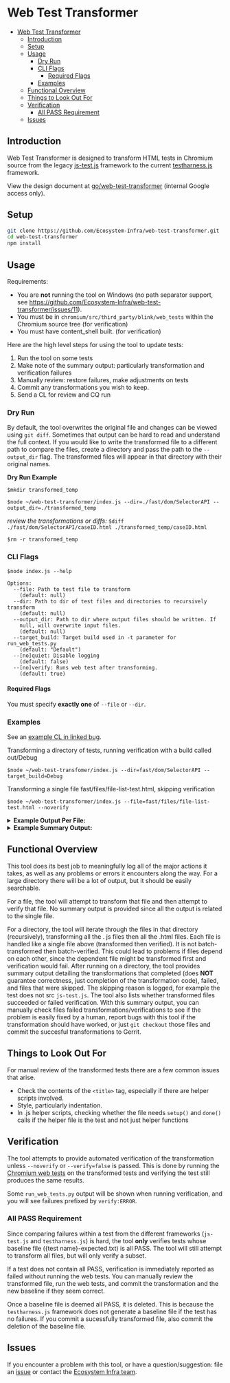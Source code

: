 # Web Test Transformer

- [Web Test Transformer](#web-test-transformer)
  - [Introduction](#introduction)
  - [Setup](#setup)
  - [Usage](#usage)
    - [Dry Run](#dry-run)
    - [CLI Flags](#cli-flags)
      - [Required Flags](#required-flags)
    - [Examples](#examples)
  - [Functional Overview](#functional-overview)
  - [Things to Look Out For](#things-to-look-out-for)
  - [Verification](#verification)
    - [All PASS Requirement](#all-pass-requirement)
  - [Issues](#issues)

## Introduction
Web Test Transformer is designed to transform HTML tests in Chromium source from the legacy
[js-test.js](https://source.chromium.org/chromium/chromium/src/+/master:third_party/blink/web_tests/resources/js-test.js)
framework to the current
[testharness.js](https://source.chromium.org/chromium/chromium/src/+/master:third_party/blink/web_tests/resources/testharness.js)
framework.


View the design document at [go/web-test-transformer](http://go/web-test-transformer) (internal Google access 
only).

## Setup

```bash
git clone https://github.com/Ecosystem-Infra/web-test-transformer.git
cd web-test-transformer
npm install
```

## Usage

Requirements:
- You are **not** running the tool on Windows (no path separator support, see https://github.com/Ecosystem-Infra/web-test-transformer/issues/11). 
- You must be in `chromium/src/third_party/blink/web_tests` within the Chromium source tree (for verification)
- You must have content_shell built. (for verification)


Here are the high level steps for using the tool to update tests:
1. Run the tool on some tests
2. Make note of the summary output: particularly transformation and verification failures
3. Manually review: restore failures, make adjustments on tests
4. Commit any transformations you wish to keep.
5. Send a CL for review and CQ run


### Dry Run
By default, the tool overwrites the original file and changes can be viewed using `git diff`.
Sometimes that output can be hard to read and understand the full context.
If you would like to write the transformed file to a different path to compare the files, 
create a directory and pass the path to the `--output_dir` flag. The transformed files will
appear in that directory with their original names.

**Dry Run Example**

`$mkdir transformed_temp`

`$node ~/web-test-transformer/index.js --dir=./fast/dom/SelectorAPI --output_dir=./transformed_temp`

*review the transformations or diffs:*
`$diff ./fast/dom/SelectorAPI/caseID.html ./transformed_temp/caseID.html`

`$rm -r transformed_temp`

### CLI Flags
`$node index.js --help`

```
Options:
  --file: Path to test file to transform
    (default: null)
  --dir: Path to dir of test files and directories to recursively transform
    (default: null)
  --output_dir: Path to dir where output files should be written. If 
    null, will overwrite input files. 
    (default: null)
  --target_build: Target build used in -t parameter for run_web_tests.py
    (default: "Default")
  --[no]quiet: Disable logging
    (default: false)
  --[no]verify: Runs web test after transforming.
    (default: true)
```

#### Required Flags
You must specify **exactly one** of `--file` or `--dir`.

### Examples

See an [example CL in linked bug](https://bugs.chromium.org/p/chromium/issues/detail?id=1120356).

Transforming a directory of tests, running verification with a build called out/Debug

`$node ~/web-test-transfomer/index.js --dir=fast/dom/SelectorAPI --target_build=Debug`

Transforming a single file fast/files/file-list-test.html, skipping verification 

`$node ~/web-test-transformer/index.js --file=fast/files/file-list-test.html --noverify`

<details><summary><b>Example Output Per File:</b></summary>

```
$node ~/webTestTransfomer/index.js --file=fast/files/file-list-test.html
  transformFile Starting transformation on fast/files/file-list-test.html +0ms
  transformFile Completed transformation, wrote fast/files/file-list-test.html +243ms
  verify Running web test fast/files/file-list-test.html +0ms
Collecting tests ...
Parsing expectations ...
Checking build ...
Clobbering excess archived results in /usr/local/google/home/dmorejon/chromium/src/out/Default
Checking system dependencies ...
Sharding tests ...
Starting 1 worker ...

Looking for new crash logs ...
Summarizing results ...
The test ran as expected.
```
This is for one file, but for a directory you will see a similar output for each file in the directory tree.
At the end of the run for a directory, you will see an output similar to that below. You can then
search the output for the file paths that fail transformation or verification to see the associated error.
</details>

<details><summary><b>Example Summary Output:</b></summary>

Note that the real output has color so it's a bit easier to read!

```
index.js Transformation Results: +0ms
  index.js Completed Transformations: +0ms
fast/files/blob-parts-slice-test.html
fast/files/blob-slice-test.html
fast/files/file-list-test.html
fast/files/xhr-response-blob.html
  index.js Skipped Transformations: +2ms
fast/files/apply-blob-url-to-img.html
fast/files/apply-blob-url-to-xhr.html
  index.js Failed Transformations: +0ms
fast/files/blob-constructor.html
  index.js 
  index.js Verification Results: +1ms
  index.js Succesful Verifications: +0ms
fast/files/blob-parts-slice-test.html
fast/files/blob-slice-test.html
fast/files/file-list-test.html
  index.js Failed Verifications: +0ms
fast/files/xhr-response-blob.html
```
</details>

## Functional Overview
This tool does its best job to meaningfully log all of the major actions it takes, as well as any 
problems or errors it encounters along the way. For a large directory there will be a lot of output,
but it should be easily searchable. 

For a file, the tool will attempt to transform that file
and then attempt to verify that file. No summary output is provided since all the output is related to the single
file.

For a directory, the tool will iterate through the files in that directory (recursively), transforming all the .
js files then all the .html files. Each file is handled like a single file above (transformed then verified). It 
is not
batch-transformed then batch-verified. This could lead to problems if files depend on each other, since the
dependent file might be transformed first and verification would fail.
After running on a directory, the tool provides summary output detailing the transformations that completed 
(does __NOT__ guarantee correctness, just completion of the transformation code), failed, and
files that were skipped. The skipping reason is logged, for example the test does not src `js-test.js`.
The tool also lists whether transformed files succeeded or failed verification.
With this summary output, you can manually check files failed transformations/verifications to see if the
problem is easily fixed by a human, report bugs with this tool if the transformation should have worked, or just 
`git checkout` those files and commit the succesful transformations to Gerrit.

## Things to Look Out For
For manual review of the transformed tests there are a few common issues that arise.
- Check the contents of the `<title>` tag, especially if there are helper scripts involved.
- Style, particularly indentation. 
- In .js helper scripts, checking whether the file needs `setup()` and `done()` calls if the helper file is
  the test and not just helper functions


## Verification

The tool attempts to provide automated verification of the transformation unless `--noverify` or `--verify=false` is passed. This is done by running the [Chromium web tests](https://chromium.googlesource.com/chromium/src/+/master/docs/testing/web_tests.md) on the transformed tests and verifying the test still produces the same results.

Some `run_web_tests.py` output will be shown when running verification, and you will see failures prefixed 
by `verify:ERROR`.



### All PASS Requirement
Since comparing failures within a test from the different frameworks (`js-test.js` and `testharness.js`) is hard, the tool __only__ verifies tests whose baseline file ({test name}-expected.txt) is all PASS. 
The tool will still attempt to transform all files, but will only verify a subset. 

If a test does not contain all PASS, verification is immediately reported as failed without running the web 
tests. You can manually review the transformed file, run the web tests, and commit the transformation and the
new baseline if they seem correct.

Once a baseline file is deemed all PASS, it is deleted. This is because the `testharness.js` framework does
not generate a baseline file if the test has no failures. If you commit a sucessfully transformed file, 
also commit the deletion of the baseline file.


## Issues
If you encounter a problem with this tool, or have a question/suggestion: file an 
[issue](https://github.com/Ecosystem-Infra/web-test-transformer/issues) or contact the 
[Ecosystem Infra team](mailto:ecosystem-infra@chromium.org).